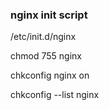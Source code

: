 ### nginx init script

/etc/init.d/nginx

chmod 755 nginx

chkconfig nginx on

chkconfig --list nginx
